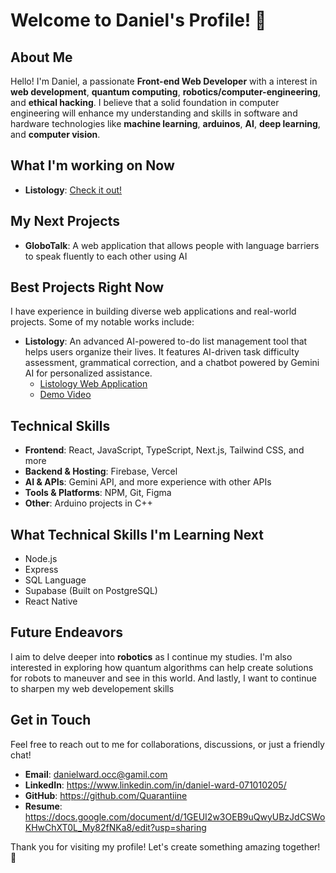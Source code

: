 # Welcome to Daniel's Profile! 🌟

## About Me

Hello! I'm Daniel, a passionate **Front-end Web Developer** with a interest in **web development**, **quantum computing**, **robotics/computer-engineering**, and **ethical hacking**. I believe that a solid foundation in computer engineering will enhance my understanding and skills in software and hardware technologies like **machine learning**, **arduinos**, **AI**, **deep learning**, and **computer vision**.

## What I'm working on Now

- **Listology**: [Check it out!](https://listology.vercel.app)

## My Next Projects
- **GloboTalk**: A web application that allows people with language barriers to speak fluently to each other using AI

## Best Projects Right Now

I have experience in building diverse web applications and real-world projects. Some of my notable works include:

- **Listology**: An advanced AI-powered to-do list management tool that helps users organize their lives. It features AI-driven task difficulty assessment, grammatical correction, and a chatbot powered by Gemini AI for personalized assistance.
  - [Listology Web Application](https://listology.vercel.app)
  - [Demo Video](https://youtu.be/JToXJPwBWj4)

## Technical Skills

- **Frontend**: React, JavaScript, TypeScript, Next.js, Tailwind CSS, and more
- **Backend & Hosting**: Firebase, Vercel
- **AI & APIs**: Gemini API, and more experience with other APIs
- **Tools & Platforms**: NPM, Git, Figma
- **Other**: Arduino projects in C++

## What Technical Skills I'm Learning Next
- Node.js
- Express
- SQL Language
- Supabase (Built on PostgreSQL)
- React Native

## Future Endeavors

I aim to delve deeper into **robotics** as I continue my studies. I'm also interested in exploring how quantum algorithms can help create solutions for robots to maneuver and see in this world. And lastly, I want to continue to sharpen my web developement skills

## Get in Touch

Feel free to reach out to me for collaborations, discussions, or just a friendly chat!

- **Email**: danielward.occ@gamil.com
- **LinkedIn**: https://www.linkedin.com/in/daniel-ward-071010205/
- **GitHub**: https://github.com/Quarantiine
- **Resume**: https://docs.google.com/document/d/1GEUI2w3OEB9uQwyUBzJdCSWoKHwChXT0L_My82fNKa8/edit?usp=sharing

Thank you for visiting my profile! Let's create something amazing together! 🚀

